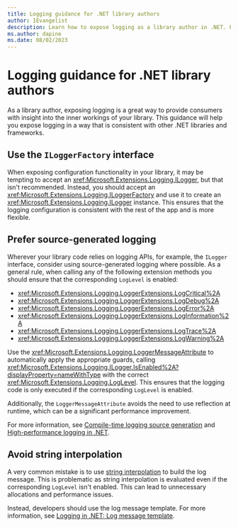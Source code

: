 ```yaml
---
title: Logging guidance for .NET library authors
author: IEvangelist
description: Learn how to expose logging as a library author in .NET. Follow the guidance to ensure your library is correctly exposed to consumers.
ms.author: dapine
ms.date: 08/02/2023
---
```


# Logging guidance for .NET library authors

As a library author, exposing logging is a great way to provide consumers with insight into the inner workings of your library. This guidance will help you expose logging in a way that is consistent with other .NET libraries and frameworks.

## Use the `ILoggerFactory` interface

When exposing configuration functionality in your library, it may be tempting to accept an <xref:Microsoft.Extensions.Logging.ILogger>, but that isn't recommended. Instead, you should accept an <xref:Microsoft.Extensions.Logging.ILoggerFactory> and use it to create an <xref:Microsoft.Extensions.Logging.ILogger> instance. This ensures that the logging configuration is consistent with the rest of the app and is more flexible.

## Prefer source-generated logging

Wherever your library code relies on logging APIs, for example, the `ILogger` interface, consider using source-generated logging where possible. As a general rule, when calling any of the following extension methods you should ensure that the corresponding `LogLevel` is enabled:

- <xref:Microsoft.Extensions.Logging.LoggerExtensions.LogCritical%2A>
- <xref:Microsoft.Extensions.Logging.LoggerExtensions.LogDebug%2A>
- <xref:Microsoft.Extensions.Logging.LoggerExtensions.LogError%2A>
- <xref:Microsoft.Extensions.Logging.LoggerExtensions.LogInformation%2A>
- <xref:Microsoft.Extensions.Logging.LoggerExtensions.LogTrace%2A>
- <xref:Microsoft.Extensions.Logging.LoggerExtensions.LogWarning%2A>

Use the <xref:Microsoft.Extensions.Logging.LoggerMessageAttribute> to automatically apply the appropriate guards, calling <xref:Microsoft.Extensions.Logging.ILogger.IsEnabled%2A?displayProperty=nameWithType> with the correct <xref:Microsoft.Extensions.Logging.LogLevel>. This ensures that the logging code is only executed if the corresponding `LogLevel` is enabled.

Additionally, the `LoggerMessageAttribute` avoids the need to use reflection at runtime, which can be a significant performance improvement.

For more information, see [Compile-time logging source generation](logger-message-generator.md) and [High-performance logging in .NET](high-performance-logging.md).

## Avoid string interpolation

A very common mistake is to use [string interpolation](../../csharp/tutorials/string-interpolation.md) to build the log message. This is problematic as string interpolation is evaluated even if the corresponding `LogLevel` isn't enabled. This can lead to unnecessary allocations and performance issues.

Instead, developers should use the log message template. For more information, see [Logging in .NET: Log message template](logging.md#log-message-template).
